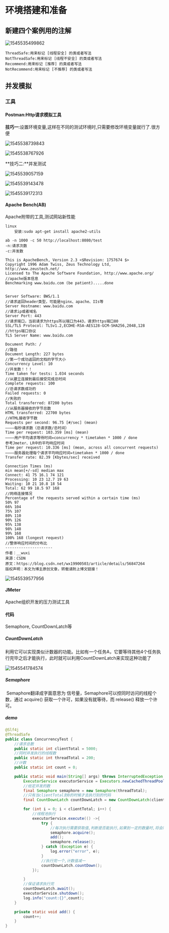 # 环境搭建和准备

## 新建四个案例用的注解

![1545535499862](assets/1545535499862.png)

```
ThreadSafe:用来标记 [线程安全] 的类或者写法
NotThreadSafe:用来标记 [线程不安全] 的类或者写法
Recommend:用来标记 [推荐] 的类或者写法
NotRecommend:用来标记 [不推荐] 的类或者写法
```

## 并发模拟

### 工具

#### Postman:Http请求模拟工具

**技巧一**:设置环境变量,这样在不同的测试环境时,只需要修改环境变量就行了.很方便

![1545538739843](assets/1545538739843.png)

![1545538767926](assets/1545538767926.png)





**技巧二:**并发测试

![1545539057159](assets/1545539057159.png)

![1545539143478](assets/1545539143478.png)

![1545539172313](assets/1545539172313.png)

#### Apache Bench(AB)

Apache附带的工具,测试网站新性能

```
linux
	安装:sudo apt-get install apache2-utils
```



```
ab -n 1000 -c 50 http://localhost:8080/test
-n:请求次数
-c:并发数

This is ApacheBench, Version 2.3 <$Revision: 1757674 $>
Copyright 1996 Adam Twiss, Zeus Technology Ltd, http://www.zeustech.net/
Licensed to The Apache Software Foundation, http://www.apache.org/
//apache版本信息
Benchmarking www.baidu.com (be patient).....done


Server Software: BWS/1.1
//请求返回header类型，可能是nginx、apache、IIs等
Server Hostname: www.baidu.com
//请求ip或者域名
Server Port: 443
//请求端口，当前请求为https所以端口为443，请求https端口80
SSL/TLS Protocol: TLSv1.2,ECDHE-RSA-AES128-GCM-SHA256,2048,128
//https端口协议
TLS Server Name: www.baidu.com

Document Path: /
//路径
Document Length: 227 bytes
//第一个成功返回的文档的字节大小
Concurrency Level: 10
//并发数！！！
Time taken for tests: 1.034 seconds
//从建立连接到最后接受完成总时间
Complete requests: 100
//总请求数成功的
Failed requests: 0
//失败的
Total transferred: 87200 bytes
//从服务器接收的字节总数
HTML transferred: 22700 bytes
//HTML接收字节数
Requests per second: 96.75 [#/sec] (mean)
————每秒请求数（总请求数/总时间）
Time per request: 103.359 [ms] (mean)
————用户平均请求等待时间=concurrency * timetaken * 1000 / done
参考Jmeter、LR中的平均响应时间
Time per request: 10.336 [ms] (mean, across all concurrent requests)
————服务器处理每个请求平均响应时间=timetaken * 1000 / done
Transfer rate: 82.39 [Kbytes/sec] received

Connection Times (ms)
min mean[+/-sd] median max
Connect: 41 75 16.1 74 121
Processing: 10 23 12.7 19 63
Waiting: 10 21 10.8 18 54
Total: 62 99 18.5 97 168
//网络连接情况
Percentage of the requests served within a certain time (ms)
50% 97
66% 104
75% 107
80% 110
90% 126
95% 138
98% 148
99% 168
100% 168 (longest request)
//整体响应时间的分布比
--------------------- 
作者：__wuxi 
来源：CSDN 
原文：https://blog.csdn.net/wx19900503/article/details/56847264 
版权声明：本文为博主原创文章，转载请附上博文链接！
```



![1545539577956](assets/1545539577956.png)

#### JMeter

Apache组织开发的压力测试工具



#### 代码

Semaphore, CountDownLatch等

##### CountDownLatch

​	利用它可以实现类似计数器的功能。比如有一个任务A，它要等待其他4个任务执行完毕之后才能执行，此时就可以利用CountDownLatch来实现这种功能了

![1545541784574](assets/1545541784574.png)

##### Semaphore

​	Semaphore翻译成字面意思为 信号量，Semaphore可以控同时访问的线程个数，通过 acquire() 获取一个许可，如果没有就等待，而 release() 释放一个许可。

##### demo

```java
@Slf4j
@ThreadSafe
public class ConcurrencyTest {
    //请求总数
    public static int clientTotal = 5000;
    //同时并发执行的线程数
    public static int threadTotal = 200;
    //计数
    public static int count = 0;

    public static void main(String[] args) throws InterruptedException {
        ExecutorService executorService = Executors.newCachedThreadPool();
        //给定并发的数
        final Semaphore semaphore = new Semaphore(threadTotal);
        //只有当clientTotal到0的时候才去执行别的代码
        final CountDownLatch countDownLatch = new CountDownLatch(clientTotal);

        for (int i = 0; i < clientTotal; i++) {
            //线程池执行
            executorService.execute(() ->{
                try {
                    //每次执行需要获取值,判断是否能执行,如果到一定的数量时,将会阻塞
                    semaphore.acquire();
                    add();
                    semaphore.release();
                } catch (Exception e) {
                    log.error("error", e);
                }
                //执行完一个,计数值减一
                countDownLatch.countDown();
            });

        }
        //保证请求执行完
        countDownLatch.await();
        executorService.shutdown();
        log.info("count:{}",count);
    }

    private static void add() {
        count++;
    }
}
```


